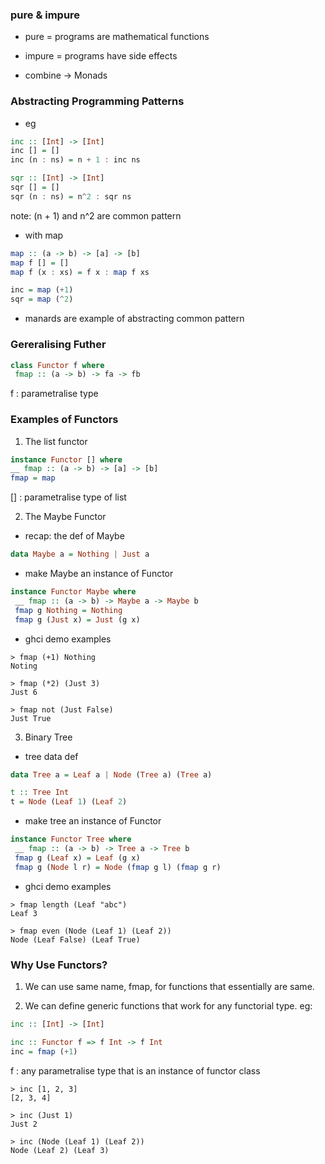 ### pure & impure
- pure = programs are mathematical functions

- impure = programs have side effects

- combine -> Monads

### Abstracting Programming Patterns
- eg
```haskell
inc :: [Int] -> [Int] 
inc [] = []
inc (n : ns) = n + 1 : inc ns

sqr :: [Int] -> [Int]
sqr [] = []
sqr (n : ns) = n^2 : sqr ns
```
note: (n + 1) and n^2 are common pattern

- with map
```haskell
map :: (a -> b) -> [a] -> [b]
map f [] = []
map f (x : xs) = f x : map f xs

inc = map (+1)
sqr = map (^2)
```

- manards are example of abstracting common pattern

### Gereralising Futher
```haskell
class Functor f where
 fmap :: (a -> b) -> fa -> fb
```
f : parametralise type

### Examples of Functors

1. The list functor
```haskell
instance Functor [] where
__ fmap :: (a -> b) -> [a] -> [b]
fmap = map
```
[] : parametralise type of list

2. The Maybe Functor
- recap: the def of Maybe
```haskell
data Maybe a = Nothing | Just a
```

- make Maybe an instance of Functor
```haskell
instance Functor Maybe where
 __ fmap :: (a -> b) -> Maybe a -> Maybe b
 fmap g Nothing = Nothing
 fmap g (Just x) = Just (g x)
```
- ghci demo examples

```
> fmap (+1) Nothing 
Noting

> fmap (*2) (Just 3)
Just 6

> fmap not (Just False)
Just True
```

3. Binary Tree
- tree data def
```haskell
data Tree a = Leaf a | Node (Tree a) (Tree a)

t :: Tree Int
t = Node (Leaf 1) (Leaf 2)
```

- make tree an instance of Functor
```haskell
instance Functor Tree where
 __ fmap :: (a -> b) -> Tree a -> Tree b
 fmap g (Leaf x) = Leaf (g x)
 fmap g (Node l r) = Node (fmap g l) (fmap g r)
```

- ghci demo examples
```
> fmap length (Leaf "abc")
Leaf 3

> fmap even (Node (Leaf 1) (Leaf 2))
Node (Leaf False) (Leaf True)
```

### Why Use Functors?
1. We can use same name, fmap, for functions that essentially are same.

2. We can define generic functions that work for any functorial type.
eg:
```haskell
inc :: [Int] -> [Int]

inc :: Functor f => f Int -> f Int
inc = fmap (+1)
```
f : any parametralise type that is an instance of functor class

```
> inc [1, 2, 3]
[2, 3, 4]

> inc (Just 1)
Just 2

> inc (Node (Leaf 1) (Leaf 2))
Node (Leaf 2) (Leaf 3)


